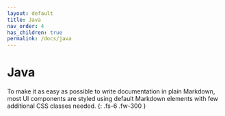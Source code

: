 ```yaml
---
layout: default
title: Java
nav_order: 4
has_children: true
permalink: /docs/java
---
```


# Java

To make it as easy as possible to write documentation in plain Markdown, most UI components are styled using default Markdown elements with few additional CSS classes needed.
{: .fs-6 .fw-300 }
